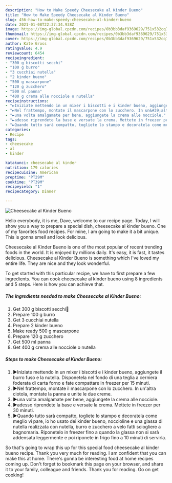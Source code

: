 ```yaml
---
description: "How to Make Speedy Cheesecake al Kinder Bueno"
title: "How to Make Speedy Cheesecake al Kinder Bueno"
slug: 456-how-to-make-speedy-cheesecake-al-kinder-bueno
date: 2021-01-08T22:37:34.938Z
image: https://img-global.cpcdn.com/recipes/0b3bb3daf9369629/751x532cq70/cheesecake-al-kinder-bueno-recipe-main-photo.jpg
thumbnail: https://img-global.cpcdn.com/recipes/0b3bb3daf9369629/751x532cq70/cheesecake-al-kinder-bueno-recipe-main-photo.jpg
cover: https://img-global.cpcdn.com/recipes/0b3bb3daf9369629/751x532cq70/cheesecake-al-kinder-bueno-recipe-main-photo.jpg
author: Kate Gross
ratingvalue: 4.9
reviewcount: 6454
recipeingredient:
- "300 g biscotti secchi"
- "100 g burro"
- "3 cucchiai nutella"
- "2 kinder bueno"
- "500 g mascarpone"
- "120 g zucchero"
- "500 ml panna"
- "400 g crema alle nocciole o nutella"
recipeinstructions:
- "►Iniziate mettendo in un mixer i biscotti e i kinder bueno, aggiungete il burro fuso e la nutella. Disponetela nel fondo di una teglia a cerniera foderata di carta forno e fate compattare in freezer per 15 minuti."
- "►Nel frattempo, montate il mascarpone con lo zucchero. In un&#39;altra ciotola, montate la panna e unite le due creme."
- "►una volta amalgamate per bene, aggiungete la crema alle nocciole."
- "►adesso riprendete la base e versate la crema. Mettete in freezer per 30 minuti."
- "►Quando tutto sarà compatto, togliete lo stampo e decoratela come meglio vi pare, io ho usato dei kinder bueno, noccioline e una glassa di nutella realizzata con nutella, burro e zucchero a velo fatti sciogliere a bagnomaria. Riponetelo in freezer fino a quando la glassa non si sarà addensata leggermente e poi riponete in frigo fino a 10 minuti di servirla."
categories:
- Recipe
tags:
- cheesecake
- al
- kinder

katakunci: cheesecake al kinder 
nutrition: 179 calories
recipecuisine: American
preptime: "PT29M"
cooktime: "PT39M"
recipeyield: "1"
recipecategory: Dinner

---
```



![Cheesecake al Kinder Bueno](https://img-global.cpcdn.com/recipes/0b3bb3daf9369629/751x532cq70/cheesecake-al-kinder-bueno-recipe-main-photo.jpg)

Hello everybody, it is me, Dave, welcome to our recipe page. Today, I will show you a way to prepare a special dish, cheesecake al kinder bueno. One of my favorites food recipes. For mine, I am going to make it a bit unique. This is gonna smell and look delicious.

Cheesecake al Kinder Bueno is one of the most popular of recent trending foods in the world. It is enjoyed by millions daily. It's easy, it is fast, it tastes delicious. Cheesecake al Kinder Bueno is something which I've loved my entire life. They are nice and they look wonderful.




To get started with this particular recipe, we have to first prepare a few ingredients. You can cook cheesecake al kinder bueno using 8 ingredients and 5 steps. Here is how you can achieve that.

<!--inarticleads1-->

##### The ingredients needed to make Cheesecake al Kinder Bueno:

1. Get 300 g biscotti secchi🍪
1. Prepare 100 g burro
1. Get 3 cucchiai nutella
1. Prepare 2 kinder bueno
1. Make ready 500 g mascarpone
1. Prepare 120 g zucchero
1. Get 500 ml panna
1. Get 400 g crema alle nocciole o nutella




<!--inarticleads2-->

##### Steps to make Cheesecake al Kinder Bueno:

1. ►Iniziate mettendo in un mixer i biscotti e i kinder bueno, aggiungete il burro fuso e la nutella. Disponetela nel fondo di una teglia a cerniera foderata di carta forno e fate compattare in freezer per 15 minuti.
1. ►Nel frattempo, montate il mascarpone con lo zucchero. In un&#39;altra ciotola, montate la panna e unite le due creme.
1. ►una volta amalgamate per bene, aggiungete la crema alle nocciole.
1. ►adesso riprendete la base e versate la crema. Mettete in freezer per 30 minuti.
1. ►Quando tutto sarà compatto, togliete lo stampo e decoratela come meglio vi pare, io ho usato dei kinder bueno, noccioline e una glassa di nutella realizzata con nutella, burro e zucchero a velo fatti sciogliere a bagnomaria. Riponetelo in freezer fino a quando la glassa non si sarà addensata leggermente e poi riponete in frigo fino a 10 minuti di servirla.




So that's going to wrap this up for this special food cheesecake al kinder bueno recipe. Thank you very much for reading. I am confident that you can make this at home. There's gonna be interesting food at home recipes coming up. Don't forget to bookmark this page on your browser, and share it to your family, colleague and friends. Thank you for reading. Go on get cooking!

